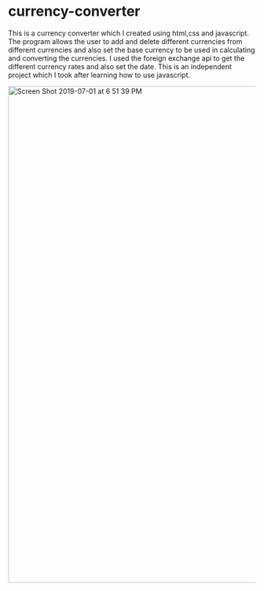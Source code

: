 # currency-converter
 This is a currency converter which I created using html,css and javascript.   The program allows the user to add and delete different currencies from different currencies and also set the base currency to be used in calculating and converting the currencies. I used the foreign exchange api to get the different currency rates and also set the date. 
 This is an independent project which I took after  learning how to use javascript.

<img width="1010" alt="Screen Shot 2019-07-01 at 6 51 39 PM" src="https://user-images.githubusercontent.com/39537291/60474797-65fe3580-9c31-11e9-9f98-8a62294780c0.png">
